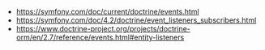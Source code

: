  * https://symfony.com/doc/current/doctrine/events.html
 * https://symfony.com/doc/4.2/doctrine/event_listeners_subscribers.html
 * https://www.doctrine-project.org/projects/doctrine-orm/en/2.7/reference/events.html#entity-listeners
 
